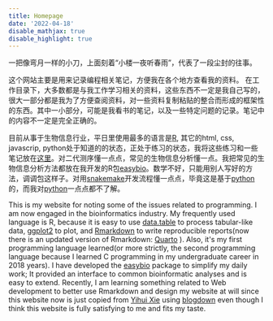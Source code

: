 ```yaml
---
title: Homepage
date: '2022-04-18'
disable_mathjax: true
disable_highlight: true
---
```



一把像弯月一样的小刀，上面刻着“小楼一夜听春雨”，代表了一段尘封的往事。

这个网站主要是用来记录编程相关笔记，方便我在各个地方查看我的资料。
在工作目录下，大多数都是与我工作学习相关的资料，这些东西不一定是我自己写的，很大一部分都是我为了方便查阅资料，对一些资料复制粘贴的整合而形成的框架性的东西。其中一小部分，可能是我看书的笔记，以及一些特定问题的记录。笔记中的内容不一定是完全正确的。

目前从事于生物信息行业，平日里使用最多的语言是[R](https://www.r-project.org/), 其它的html, css, javascrip, python处于知道的的状态，正处于练习的状态，我将这些练习和一些笔记放在[这里](https://doc.cying.org)。对二代测序懂一点点，常见的生物信息分析懂一点。我把常见的生物信息分析方法都放在我开发的R包[easybio](https://github.com/snowGlint/easybio)。数学不好，只能用别人写好的方法，调调包这样子。对用[snakemake](https://snakemake.readthedocs.io/en/stable/)开发流程懂一点点，毕竟这是基于[python](https://www.python.org/)的，而我对[python](https://www.python.org/)一点点都不了解。

This is my website for noting some of the issues related to programming. I am now engaged in the bioinformatics industry. My frequently used language is R, because it is easy to use [data.table](https://github.com/Rdatatable/data.table) to process tabular-like data, [ggplot2](https://github.com/tidyverse/ggplot2) to plot, and [Rmarkdown](https://github.com/rstudio/rmarkdown) to write reproducible reports(now there is an updated version of Rmarkdown:  [Quarto](https://quarto.org/) ). Also, it's my first programming language learned(or more strictly, the second programming language because I learned C programming in my undergraduate career in 2018 years). I have developed the [easybio](https://cying.org/easybio) package to simplify my daily work; It provided an interface to common bioinformatic analyses and is easy to extend. Recently, I am learning something related to Web development to better use Rmarkdown and design my website at will since this website now is just copied from [Yihui Xie](https://yihui.org) using [blogdown](https://github.com/rstudio/blogdown) even though I think this website is fully satisfying to me and fits my taste.
